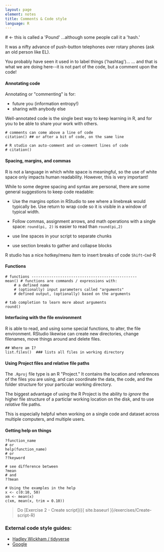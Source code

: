 ```yaml
---
layout: page
element: notes
title: Comments & Code style
language: R
---
```

\# <- this is called a 'Pound'
...although some people call it a 'hash.'

It was a nifty advance of push-button telephones over rotary phones (ask an old person like EL).

You probably have seen it used in to label things ('hashtag')...
... and that is what we are doing here--it is not part of the code, but a comment upon the code!

#### Annotating code 

Annotating or "commenting" is for:
* future you (information entropy!)
* sharing with anybody else 

Well-annotated code is the single best way to keep learning in R, 
and for you to be able to share your work with others.

```
# comments can come above a line of code
citation() ## or after a bit of code, on the same line

# R studio can auto-comment and un-comment lines of code
# citation()
```

#### Spacing, margins, and commas
R is not a language in which white space is meaningful, so the
use of white space only impacts human readability. However, this
is very important!
 
While to some degree spacing and syntax are personal, there are
some general suggestions to keep code readable:  

* Use the margins option in RStudio to see where a linebreak would typically be.
Use return to wrap code so it is visible in a window of typical width.

* Follow commas, assignment arrows, and math operations with a single
space: ```round(pi, 2)``` is easier to read than ```round(pi,2)```
* use line spaces in your script to separate chunks
* use section breaks to gather and collapse blocks

R studio has a nice hotkey/menu item to insert breaks of code 
`Shift`-`Cmd`-R

#### Functions

```
# functions ------------------------------------------------
mean() # functions are commands / expressions with: 
  	# a defined name
	# (optionally) input parameters called "arguments"
  	# defined output, (optionally) based on the arguments

# tab completion to learn more about arguments
round()
```

#### Interfacing with the file environment
R is able to read, and using some special functions, to alter, 
the file environment. RStudio likewise can create new directories, 
change filenames, move things around and delete files. 

```
## Where am I?
list.files()  ### lists all files in working directory
```
#### Using Project files and relative file paths
The `.Rproj` file type is an R "Project." It contains the location 
and references of the files you are using, and can coordinate the data,
the code, and the folder structure for your particular working directory.

The biggest advantage of using the R Project is the ability to *ignore*
the higher file structure of a particlar working location on the disk,
and to use *relative* file paths. 

This is especially helpful when working on a single code and dataset
across multiple computers, and multiple users. 

#### Getting help on things
```
?function_name
# or
help(function_name)
# or
??keyword

# see difference between
?mean
# and
??mean

# Using the examples in the help
x <- c(0:10, 50)
xm <- mean(x)
c(xm, mean(x, trim = 0.10))
```
> Do [Exercise 2 - Create script]({{ site.baseurl }}/exercises/Create-script-R)


### External code style guides: 
- [Hadley Wickham / tidyverse](http://r-pkgs.had.co.nz/style.html)
- [Google](https://google.github.io/styleguide/Rguide.xml)

